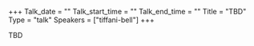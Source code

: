 +++
Talk_date = ""
Talk_start_time = ""
Talk_end_time = ""
Title = "TBD"
Type = "talk"
Speakers = ["tiffani-bell"]
+++

TBD
